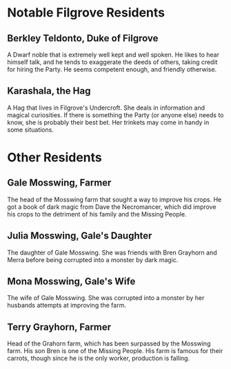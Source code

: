 # Notable Filgrove Residents

## Berkley Teldonto, Duke of Filgrove 

A Dwarf noble that is extremely well kept and well spoken. He likes to hear himself talk, and he tends to exaggerate the deeds of others, taking credit for hiring the Party. He seems competent enough, and friendly otherwise.

## Karashala, the Hag

A Hag that lives in Filgrove's Undercroft. She deals in information and magical curiosities. If there is something the Party (or anyone else) needs to know, she is probably their best bet. Her trinkets may come in handy in some situations.

# Other Residents

## Gale Mosswing, Farmer 

The head of the Mosswing farm that sought a way to improve his crops. He got a book of dark magic from Dave the Necromancer, which did improve his crops to the detriment of his family and the Missing People.

## Julia Mosswing, Gale's Daughter 

The daughter of Gale Mosswing. She was friends with Bren Grayhorn and Merra before being corrupted into a monster by dark magic.

## Mona Mosswing, Gale's Wife 

The wife of Gale Mosswing. She was corrupted into a monster by her husbands attempts at improving the farm.

## Terry Grayhorn, Farmer 

Head of the Grahorn farm, which has been surpassed by the Mosswing farm. His son Bren is one of the Missing People. His farm is famous for their carrots, though since he is the only worker, production is falling.